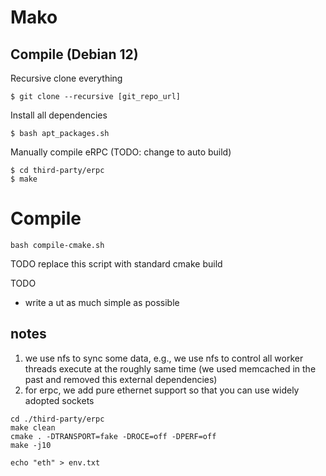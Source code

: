 # Mako

## Compile (Debian 12)

Recursive clone everything 

```
$ git clone --recursive [git_repo_url]
```

Install all dependencies

```
$ bash apt_packages.sh
```

Manually compile eRPC (TODO: change to auto build)

```
$ cd third-party/erpc
$ make
```

# Compile
```
bash compile-cmake.sh 
```
TODO replace this script with standard cmake build

TODO
 - write a ut as much simple as possible

## notes
1. we use nfs to sync some data, e.g., we use nfs to control all worker threads execute at the roughly same time (we used memcached in the past and removed this external dependencies)
2. for erpc, we add pure ethernet support so that you can use widely adopted sockets
```
cd ./third-party/erpc
make clean
cmake . -DTRANSPORT=fake -DROCE=off -DPERF=off
make -j10

echo "eth" > env.txt
```
